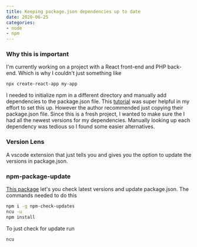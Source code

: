 ```yaml
---
title: Keeping package.json dependencies up to date
date: 2020-06-25
categories:
- node
- npm
---
```

### Why this is important
I'm currently working on a project with a React front-end and PHP back-end. Which is why I couldn't just something like
<!-- more -->
```bash
npx create-react-app my-app
```
I needed to initialize npm in a different directory and manually add dependencies to the package.json file. This [tutorial](https://medium.com/@davisonpro/an-advanced-guide-on-setting-up-a-react-and-php-web-app-acaedb21ab3a) was super helpful in my effort to set this up. However the author recommended just copying their package.json file. Since this is a fresh project, I wanted to make sure the I had all the newest versions for my dependencies. Manually looking up each dependency was tedious so I found some easier alternatives.

### Version Lens
A vscode extension that just tells you and gives you the option to update the versions in package.json.

### npm-package-update
[This package](https://www.npmjs.com/package/npm-check-updates) let's you check latest versions and update package.json. 
The commands needed to do this
```bash
npm i -g npm-check-updates
ncu -u
npm install
```
To just check for update run
```bash
ncu
```
